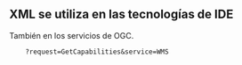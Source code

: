 ## XML se utiliza en las tecnologías de IDE
También en los servicios de OGC. 
		
		?request=GetCapabilities&service=WMS
